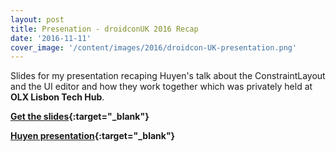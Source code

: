 ```yaml
---
layout: post
title: Presenation - droidconUK 2016 Recap
date: '2016-11-11'
cover_image: '/content/images/2016/droidcon-UK-presentation.png'
---
```


Slides for my presentation recaping Huyen's talk about the ConstraintLayout and the UI editor and how they work together which was privately held at **OLX Lisbon Tech Hub**.


**[Get the slides](https://docs.google.com/presentation/d/1GEsvJDsqZ-5VW6KGoNLU8GFHmDuH11PC8s_8VHqHIV8/edit?usp=sharing){:target="_blank"}**

**[Huyen presentation](https://skillsmatter.com/skillscasts/8711-a-new-view-layout-editor-constraintlayout#video){:target="_blank"}**
